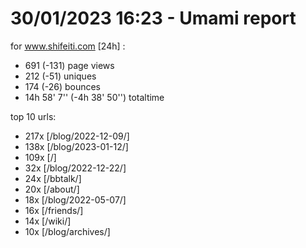 # 30/01/2023 16:23 - Umami report
for www.shifeiti.com [24h] :

 - 691 (-131) page views
 - 212 (-51) uniques
 - 174 (-26) bounces
 - 14h 58' 7'' (-4h 38' 50'') totaltime


top 10 urls:
 - 217x [/blog/2022-12-09/]
 - 138x [/blog/2023-01-12/]
 - 109x [/]
 - 32x [/blog/2022-12-22/]
 - 24x [/bbtalk/]
 - 20x [/about/]
 - 18x [/blog/2022-05-07/]
 - 16x [/friends/]
 - 14x [/wiki/]
 - 10x [/blog/archives/]


